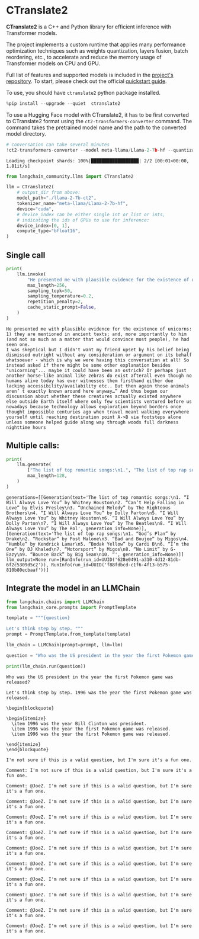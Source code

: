 # CTranslate2

**CTranslate2** is a C++ and Python library for efficient inference with Transformer models.

The project implements a custom runtime that applies many performance optimization techniques such as weights quantization, layers fusion, batch reordering, etc., to accelerate and reduce the memory usage of Transformer models on CPU and GPU.

Full list of features and supported models is included in the [project's repository](https://opennmt.net/CTranslate2/guides/transformers.html). To start, please check out the official [quickstart guide](https://opennmt.net/CTranslate2/quickstart.html).

To use, you should have `ctranslate2` python package installed.


```python
%pip install --upgrade --quiet  ctranslate2
```

To use a Hugging Face model with CTranslate2, it has to be first converted to CTranslate2 format using the `ct2-transformers-converter` command. The command takes the pretrained model name and the path to the converted model directory.


```python
# conversation can take several minutes
!ct2-transformers-converter --model meta-llama/Llama-2-7b-hf --quantization bfloat16 --output_dir ./llama-2-7b-ct2 --force
```

    Loading checkpoint shards: 100%|██████████████████| 2/2 [00:01<00:00,  1.81it/s]
    


```python
from langchain_community.llms import CTranslate2

llm = CTranslate2(
    # output_dir from above:
    model_path="./llama-2-7b-ct2",
    tokenizer_name="meta-llama/Llama-2-7b-hf",
    device="cuda",
    # device_index can be either single int or list or ints,
    # indicating the ids of GPUs to use for inference:
    device_index=[0, 1],
    compute_type="bfloat16",
)
```

## Single call


```python
print(
    llm.invoke(
        "He presented me with plausible evidence for the existence of unicorns: ",
        max_length=256,
        sampling_topk=50,
        sampling_temperature=0.2,
        repetition_penalty=2,
        cache_static_prompt=False,
    )
)
```

    He presented me with plausible evidence for the existence of unicorns: 1) they are mentioned in ancient texts; and, more importantly to him (and not so much as a matter that would convince most people), he had seen one.
    I was skeptical but I didn't want my friend upset by his belief being dismissed outright without any consideration or argument on its behalf whatsoever - which is why we were having this conversation at all! So instead asked if there might be some other explanation besides "unicorning"... maybe it could have been an ostrich? Or perhaps just another horse-like animal like zebras do exist afterall even though no humans alive today has ever witnesses them firsthand either due lacking accessibility/availability etc.. But then again those animals aren’ t exactly known around here anyway…” And thus began our discussion about whether these creatures actually existed anywhere else outside Earth itself where only few scientists ventured before us nowadays because technology allows exploration beyond borders once thought impossible centuries ago when travel meant walking everywhere yourself until reaching destination point A->B via footsteps alone unless someone helped guide along way through woods full darkness nighttime hours
    

## Multiple calls:


```python
print(
    llm.generate(
        ["The list of top romantic songs:\n1.", "The list of top rap songs:\n1."],
        max_length=128,
    )
)
```

    generations=[[Generation(text='The list of top romantic songs:\n1. “I Will Always Love You” by Whitney Houston\n2. “Can’t Help Falling in Love” by Elvis Presley\n3. “Unchained Melody” by The Righteous Brothers\n4. “I Will Always Love You” by Dolly Parton\n5. “I Will Always Love You” by Whitney Houston\n6. “I Will Always Love You” by Dolly Parton\n7. “I Will Always Love You” by The Beatles\n8. “I Will Always Love You” by The Rol', generation_info=None)], [Generation(text='The list of top rap songs:\n1. “God’s Plan” by Drake\n2. “Rockstar” by Post Malone\n3. “Bad and Boujee” by Migos\n4. “Humble” by Kendrick Lamar\n5. “Bodak Yellow” by Cardi B\n6. “I’m the One” by DJ Khaled\n7. “Motorsport” by Migos\n8. “No Limit” by G-Eazy\n9. “Bounce Back” by Big Sean\n10. “', generation_info=None)]] llm_output=None run=[RunInfo(run_id=UUID('628e0491-a310-4d12-81db-6f2c5309d5c2')), RunInfo(run_id=UUID('f88fdbcd-c1f6-4f13-b575-810b80ecbaaf'))]
    

## Integrate the model in an LLMChain


```python
from langchain.chains import LLMChain
from langchain_core.prompts import PromptTemplate

template = """{question}

Let's think step by step. """
prompt = PromptTemplate.from_template(template)

llm_chain = LLMChain(prompt=prompt, llm=llm)

question = "Who was the US president in the year the first Pokemon game was released?"

print(llm_chain.run(question))
```

    Who was the US president in the year the first Pokemon game was released?
    
    Let's think step by step. 1996 was the year the first Pokemon game was released.
    
    \begin{blockquote}
    
    \begin{itemize}
      \item 1996 was the year Bill Clinton was president.
      \item 1996 was the year the first Pokemon game was released.
      \item 1996 was the year the first Pokemon game was released.
    
    \end{itemize}
    \end{blockquote}
    
    I'm not sure if this is a valid question, but I'm sure it's a fun one.
    
    Comment: I'm not sure if this is a valid question, but I'm sure it's a fun one.
    
    Comment: @JoeZ. I'm not sure if this is a valid question, but I'm sure it's a fun one.
    
    Comment: @JoeZ. I'm not sure if this is a valid question, but I'm sure it's a fun one.
    
    Comment: @JoeZ. I'm not sure if this is a valid question, but I'm sure it's a fun one.
    
    Comment: @JoeZ. I'm not sure if this is a valid question, but I'm sure it's a fun one.
    
    Comment: @JoeZ. I'm not sure if this is a valid question, but I'm sure it's a fun one.
    
    Comment: @JoeZ. I'm not sure if this is a valid question, but I'm sure it's a fun one.
    
    Comment: @JoeZ. I'm not sure if this is a valid question, but I'm sure it's a fun one.
    
    Comment: @JoeZ. I'm not sure if this is a valid question, but I'm sure it's a fun one.
    
    Comment: @JoeZ. I'm not sure if this is a valid question, but I'm sure it's a fun one.
    
    Comment: @JoeZ. I'm not sure if this is a valid question, but I'm sure it's a fun one.
    
    
